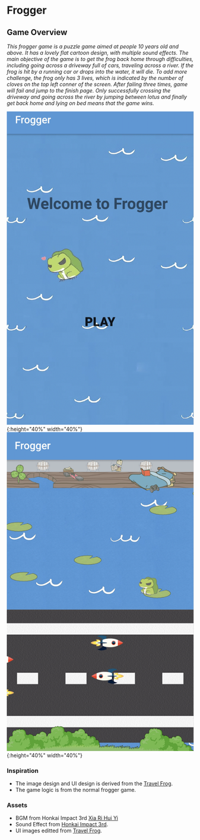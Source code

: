 # Frogger

## Game Overview

_This frogger game is a puzzle game aimed at people 10 years old and above. It has a lovely flat cartoon
 design, with multiple sound effects. The main objective of the game is to get the frog back home through 
 difficulties, including going across a driveway full of cars, traveling across a river. If the frog is 
 hit by a running car or drops into the water, it will die. To add more challenge, the frog only has 3 lives,
 which is indicated by the number of cloves on the top left conner of the screen. After failing three times, game will 
 fail and jump to the finish page. Only successfully crossing the driveway and going across the river by 
 jumping between lotus and finally get back home and lying on bed means that the game wins._ 
 
 ![welcome](demoPics/welcomePage.png){:height="40%" width="40%"}
 ![gameView](demoPics/gameView.png){:height="40%" width="40%"}

### Inspiration

- The image design and UI design is derived from the [Travel Frog](http://www.hit-point.co.jp/games/tabikaeru/).
- The game logic is from the normal frogger game.

### Assets

+ BGM from Honkai Impact 3rd [Xia Ri Hui Yi](http://www.bilibili.com/video/av26185092)
+ Sound Effect from [Honkai Impact 3rd](http://www.global.honkaiimpact3.com/).
+ UI images editted from [Travel Frog](http://www.hit-point.co.jp/games/tabikaeru/).
